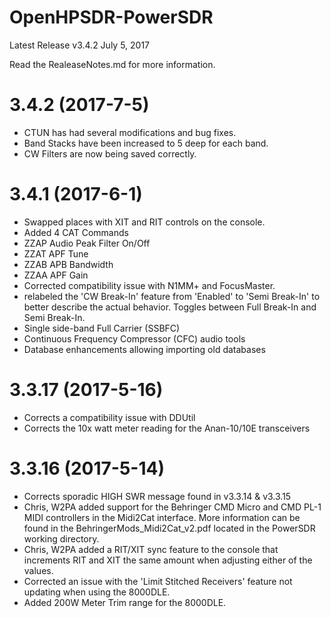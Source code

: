 # OpenHPSDR-PowerSDR

Latest Release v3.4.2 July 5, 2017

Read the RealeaseNotes.md for more information.

# 3.4.2 (2017-7-5)
- CTUN has had several modifications and bug fixes.
- Band Stacks have been increased to 5 deep for each band.
- CW Filters are now being saved correctly.

# 3.4.1 (2017-6-1)
- Swapped places with XIT and RIT controls on the console.
- Added 4 CAT Commands
 - ZZAP Audio Peak Filter On/Off
 - ZZAT APF Tune
 - ZZAB APB Bandwidth
 - ZZAA APF Gain
- Corrected compatibility issue with N1MM+ and FocusMaster.
- relabeled the 'CW Break-In' feature from 'Enabled' to 'Semi Break-In' to better describe the actual behavior. Toggles between Full Break-In and Semi Break-In.
- Single side-band Full Carrier (SSBFC)
- Continuous Frequency Compressor (CFC) audio tools
- Database enhancements allowing importing old databases

# 3.3.17 (2017-5-16)
- Corrects a compatibility issue with DDUtil
- Corrects the 10x watt meter reading for the Anan-10/10E transceivers
 
# 3.3.16 (2017-5-14)
- Corrects sporadic HIGH SWR message found in v3.3.14 & v3.3.15
- Chris, W2PA added support for the Behringer CMD Micro and CMD PL-1 MIDI controllers in the Midi2Cat interface. More information can be found in the BehringerMods_Midi2Cat_v2.pdf located in the PowerSDR working directory.
- Chris, W2PA added a RIT/XIT sync feature to the console that increments RIT and XIT the same amount when adjusting either of the values.
- Corrected an issue with the 'Limit Stitched Receivers' feature not updating when using the 8000DLE.
- Added 200W Meter Trim range for the 8000DLE.


